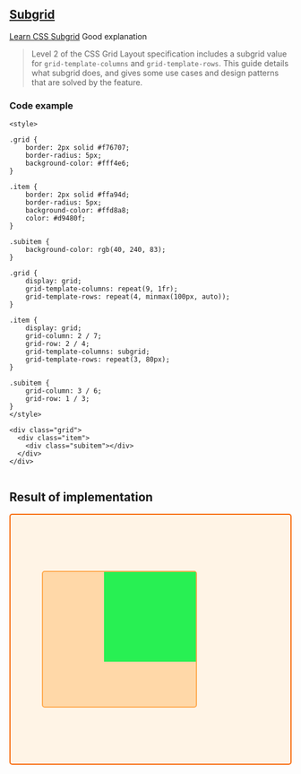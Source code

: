 ## [Subgrid](https://developer.mozilla.org/en-US/docs/Web/CSS/CSS_grid_layout/Subgrid)

[Learn CSS Subgrid](https://ishadeed.com/article/learn-css-subgrid/) Good explanation

> Level 2 of the CSS Grid Layout specification includes a subgrid value for `grid-template-columns` and `grid-template-rows`. This guide details what subgrid does, and gives some use cases and design patterns that are solved by the feature.

### Code example
```
<style>

.grid {
    border: 2px solid #f76707;
    border-radius: 5px;
    background-color: #fff4e6;
}

.item {
    border: 2px solid #ffa94d;
    border-radius: 5px;
    background-color: #ffd8a8;
    color: #d9480f;
}

.subitem {
    background-color: rgb(40, 240, 83);
}

.grid {
    display: grid;
    grid-template-columns: repeat(9, 1fr);
    grid-template-rows: repeat(4, minmax(100px, auto));
}

.item {
    display: grid;
    grid-column: 2 / 7;
    grid-row: 2 / 4;
    grid-template-columns: subgrid;
    grid-template-rows: repeat(3, 80px);
}

.subitem {
    grid-column: 3 / 6;
    grid-row: 1 / 3;
}
</style>

<div class="grid">
  <div class="item">
    <div class="subitem"></div>
  </div>
</div>
    
```


## Result of implementation 

<style>
    .grid {
        border: 2px solid #f76707;
        border-radius: 5px;
        background-color: #fff4e6;
    }

    .item {
        border: 2px solid #ffa94d;
        border-radius: 5px;
        background-color: #ffd8a8;
        color: #d9480f;
    }

    .subitem {
        background-color: rgb(40, 240, 83);
    }

    .grid {
        display: grid;
        grid-template-columns: repeat(9, 1fr);
        grid-template-rows: repeat(4, minmax(100px, auto));
    }

    .item {
        display: grid;
        grid-column: 2 / 7;
        grid-row: 2 / 4;
        grid-template-columns: subgrid;
        grid-template-rows: repeat(3, 80px);
    }

    .subitem {
        grid-column: 3 / 6;
        grid-row: 1 / 3;
    }
</style>

<div class="grid">
    <div class="item">
        <div class="subitem"></div>
    </div>
</div>
